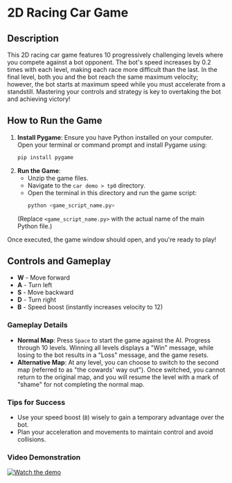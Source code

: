# 2D Racing Car Game

## Description

This 2D racing car game features 10 progressively challenging levels where you compete against a bot opponent. The bot's speed increases by 0.2 times with each level, making each race more difficult than the last. In the final level, both you and the bot reach the same maximum velocity; however, the bot starts at maximum speed while you must accelerate from a standstill. Mastering your controls and strategy is key to overtaking the bot and achieving victory!

## How to Run the Game

1. **Install Pygame**: Ensure you have Python installed on your computer. Open your terminal or command prompt and install Pygame using:
   ```bash
   pip install pygame
   ```
2. **Run the Game**:
   - Unzip the game files.
   - Navigate to the `car demo > tp0` directory.
   - Open the terminal in this directory and run the game script:
     ```bash
     python <game_script_name.py>
     ```
   (Replace `<game_script_name.py>` with the actual name of the main Python file.)

Once executed, the game window should open, and you're ready to play!

## Controls and Gameplay

- **W** - Move forward
- **A** - Turn left
- **S** - Move backward
- **D** - Turn right
- **B** - Speed boost (instantly increases velocity to 12)

### Gameplay Details

- **Normal Map**: Press `Space` to start the game against the AI. Progress through 10 levels. Winning all levels displays a "Win" message, while losing to the bot results in a "Loss" message, and the game resets.
- **Alternative Map**: At any level, you can choose to switch to the second map (referred to as "the cowards' way out"). Once switched, you cannot return to the original map, and you will resume the level with a mark of "shame" for not completing the normal map.

### Tips for Success

- Use your speed boost (`B`) wisely to gain a temporary advantage over the bot.
- Plan your acceleration and movements to maintain control and avoid collisions.

### Video Demonstration

[![Watch the demo](https://img.youtube.com/vi/SMv9HHqWIUM/0.jpg)](https://www.youtube.com/watch?v=SMv9HHqWIUM)

